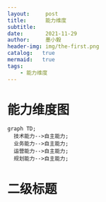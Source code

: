 ```yaml
---
layout:     post
title:      能力维度
subtitle:   
date:       2021-11-29
author:     墨小毅
header-img: img/the-first.png
catalog:   true
mermaid:   true
tags:
    - 能力维度
---
```

# 能力维度图
```mermaid
graph TD;
  技术能力-->自主能力;
  业务能力-->自主能力;
  运营能力-->自主能力;
  规划能力-->自主能力;

```

# 二级标题

